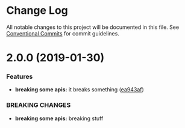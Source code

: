 # Change Log

All notable changes to this project will be documented in this file.
See [Conventional Commits](https://conventionalcommits.org) for commit guidelines.

# 2.0.0 (2019-01-30)


### Features

* **breaking some apis:** it breaks something ([ea943af](https://github.com/barakd/lerna-issue-example/commit/ea943af))


### BREAKING CHANGES

* **breaking some apis:** breaking stuff

